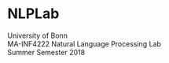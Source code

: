 # NLPLab
University of Bonn<br/>
MA-INF4222 Natural Language Processing Lab<br/>
Summer Semester 2018<br/>

